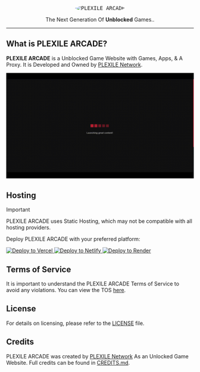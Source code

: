 <p align="center">
  <kbd>
    <img src="/images/plexilearcade.png" alt="PLEXILE ARCADE" style="border-radius: 50%; height: 150px;">
  </kbd>
</p>

<p align="center">The Next Generation Of <strong>Unblocked</strong> Games..</p>

---

## What is PLEXILE ARCADE?

**PLEXILE ARCADE** is a Unblocked Game Website with Games, Apps, & A Proxy. It is Developed and Owned by [PLEXILE Network](https://github.com/PLEXILENetwork).

![PLEXILE ARCADE Demo](/images/PLEXILEARCADE.gif)

## Hosting

> [!IMPORTANT]  
> PLEXILE ARCADE uses Static Hosting, which may not be compatible with all hosting providers.

Deploy PLEXILE ARCADE with your preferred platform:

  <a href="https://vercel.com/new/clone?repository-url=https://replit.com/github/PLEXILENetwork/v6" target="_blank">
    <img src="https://binbashbanana.github.io/deploy-buttons/buttons/remade/vercel.svg" alt="Deploy to Vercel">
  </a>
  <a href="https://app.netlify.com/start/deploy?repository=https://github.com/PLEXILENetwork/v6" target="_blank">
    <img src="https://binbashbanana.github.io/deploy-buttons/buttons/official/netlify.svg" alt="Deploy to Netlify">
  </a>
  <a href="https://render.com/deploy?repo=https://github.com/PLEXILENetwork/v6" target="_blank">
    <img src="https://binbashbanana.github.io/deploy-buttons/buttons/official/render.svg" alt="Deploy to Render">
  </a>
</p>

## Terms of Service

It is important to understand the PLEXILE ARCADE Terms of Service to avoid any violations. You can view the TOS [here](./tos.html).

## License

For details on licensing, please refer to the [LICENSE](./LICENSE) file.

## Credits

PLEXILE ARCADE was created by [PLEXILE Network](https://github.com/PLEXILENetwork) As an Unlocked Game Website. Full credits can be found in [CREDITS.md](./CREDITS.md).
